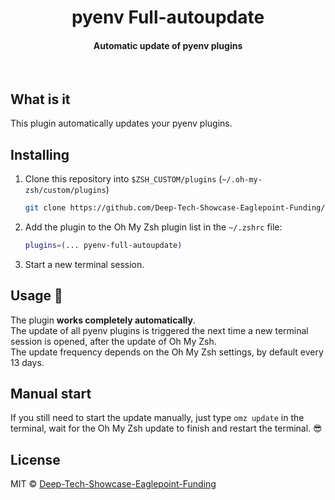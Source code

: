 <div align="center">
    <h1>pyenv Full-autoupdate</h1>
    <h4>Automatic update of pyenv plugins</h4>
</div>

<br>

## What is it

This plugin automatically updates your pyenv plugins.

## Installing

1. Clone this repository into `$ZSH_CUSTOM/plugins` (`~/.oh-my-zsh/custom/plugins`)

    ```bash
    git clone https://github.com/Deep-Tech-Showcase-Eaglepoint-Funding/pyenv-full-autoupdate.git ${ZSH_CUSTOM:-~/.oh-my-zsh/custom}/plugins/ohmyzsh-full-autoupdate
    ```

2. Add the plugin to the Oh My Zsh plugin list in the `~/.zshrc` file:

    ```bash
    plugins=(... pyenv-full-autoupdate)
    ```

3. Start a new terminal session.

## Usage 🚀

The plugin **works completely automatically**.  
The update of all pyenv plugins is triggered the next time a new terminal session is opened, after the update of Oh My Zsh.  
The update frequency depends on the Oh My Zsh settings, by default every 13 days.  

## Manual start

If you still need to start the update manually, just type `omz update` in the terminal, wait for the Oh My Zsh update to finish and restart the terminal. 😎

## License

MIT © [Deep-Tech-Showcase-Eaglepoint-Funding](https://github.com/Deep-Tech-Showcase-Eaglepoint-Funding)
